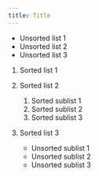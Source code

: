 ```yaml
---
title: Title
---
```


   * Unsorted list 1
   * Unsorted list 2
   * Unsorted list 3

   1. Sorted list 1
   1. Sorted list 2
      1. Sorted sublist 1
      1. Sorted sublist 2
      1. Sorted sublist 3

   1. Sorted list 3
      * Unsorted sublist 1
      * Unsorted sublist 2
      * Unsorted sublist 3

